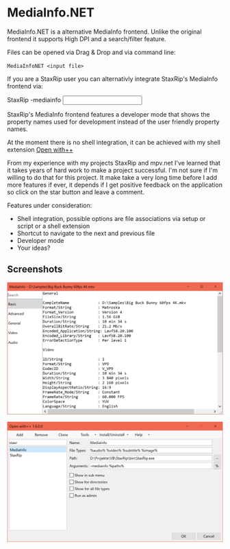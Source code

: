 # MediaInfo.NET

MediaInfo.NET is a alternative MediaInfo frontend. Unlike the original frontend it supports High DPI and a search/filter feature.

Files can be opened via Drag & Drop and via command line:

`MediaInfoNET <input file>`

If you are a StaxRip user you can alternativly integrate StaxRip's MediaInfo frontend via:

StaxRip -mediainfo <input file>

StaxRip's MediaInfo frontend features a developer mode that shows the property names used for development instead of the user friendly property names.

At the moment there is no shell integration, it can be achieved with my shell extension [Open with++](https://github.com/stax76/OpenWithPlusPlus)

From my experience with my projects StaxRip and mpv.net I've learned that it takes years of hard work to make a project successful. I'm not sure if I'm willing to do that for this project. It make take a very long time before I add more features if ever, it depends if I get positive feedback on the application so click on the star button and leave a comment.

Features under consideration:

- Shell integration, possible options are file associations via setup or script or a shell extension
- Shortcut to navigate to the next and previous file
- Developer mode
- Your ideas?

## Screenshots

![MediaInfo.NET](MediaInfoNET.png)

![Open with++](OpenWithPlusPlus.png)